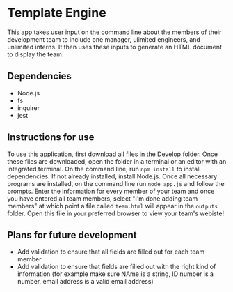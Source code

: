 # Template Engine
This app takes user input on the command line about the members of their development team to include one manager, ulimited engineers, and unlimited interns. It then uses these inputs to generate an HTML document to display the team.

## Dependencies
* Node.js
* fs
* inquirer
* jest

## Instructions for use
To use this application, first download all files in the Develop folder. Once these files are downloaded, open the folder in a terminal or an editor with an integrated terminal. On the command line, run ``npm install`` to install dependencies. If not already installed, install Node.js. Once all necessary programs are installed, on the command line run ``node app.js`` and follow the prompts. Enter the information for every member of your team and once you have entered all team members, select "I'm done adding team members" at which point a file called ``team.html`` will appear in the ``outputs`` folder. Open this file in your preferred browser to view your team's webiste!

## Plans for future development
* Add validation to ensure that all fields are filled out for each team member
* Add validation to ensure that fields are filled out with the right kind of information (for example make sure NAme is a string, ID number is a number, email address is a valid email address)
